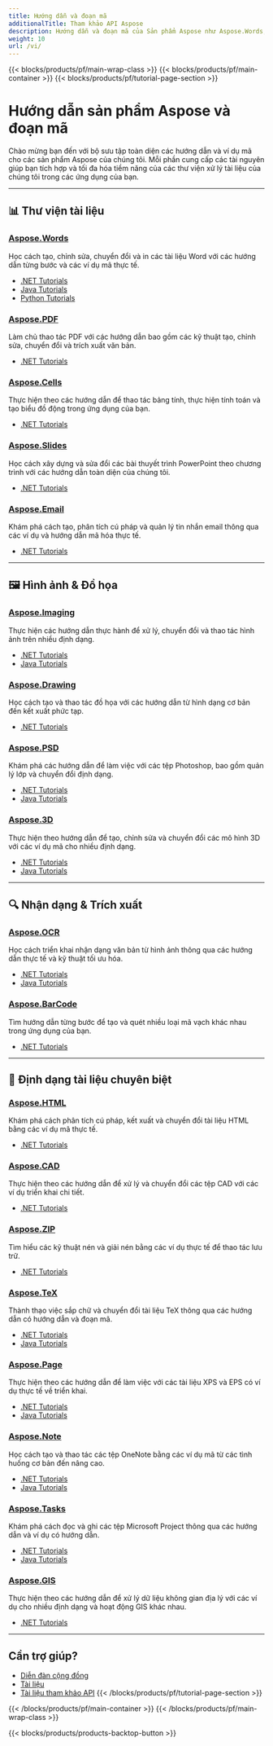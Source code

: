```yaml
---
title: Hướng dẫn và đoạn mã
additionalTitle: Tham khảo API Aspose
description: Hướng dẫn và đoạn mã của Sản phẩm Aspose như Aspose.Words, Aspose.Cells, Aspose.PDF và các sản phẩm khác. Nó bao gồm các hướng dẫn cơ bản và nâng cao về cách sử dụng Sản phẩm Aspose.
weight: 10
url: /vi/
---
```


{{< blocks/products/pf/main-wrap-class >}}
{{< blocks/products/pf/main-container >}}
{{< blocks/products/pf/tutorial-page-section >}}

# Hướng dẫn sản phẩm Aspose và đoạn mã

Chào mừng bạn đến với bộ sưu tập toàn diện các hướng dẫn và ví dụ mã cho các sản phẩm Aspose của chúng tôi. Mỗi phần cung cấp các tài nguyên giúp bạn tích hợp và tối đa hóa tiềm năng của các thư viện xử lý tài liệu của chúng tôi trong các ứng dụng của bạn.

---

## 📊 Thư viện tài liệu

### [Aspose.Words](./words/)
Học cách tạo, chỉnh sửa, chuyển đổi và in các tài liệu Word với các hướng dẫn từng bước và các ví dụ mã thực tế.
- [.NET Tutorials](./words/net/)
- [Java Tutorials](./words/java/)
- [Python Tutorials](./words/python-net/)

### [Aspose.PDF](./pdf/)
Làm chủ thao tác PDF với các hướng dẫn bao gồm các kỹ thuật tạo, chỉnh sửa, chuyển đổi và trích xuất văn bản.
- [.NET Tutorials](./pdf/net/)

### [Aspose.Cells](./cells/)
Thực hiện theo các hướng dẫn để thao tác bảng tính, thực hiện tính toán và tạo biểu đồ động trong ứng dụng của bạn.
- [.NET Tutorials](./cells/net/)

### [Aspose.Slides](./slides/)
Học cách xây dựng và sửa đổi các bài thuyết trình PowerPoint theo chương trình với các hướng dẫn toàn diện của chúng tôi.
- [.NET Tutorials](./slides/net/)

### [Aspose.Email](./email/)
Khám phá cách tạo, phân tích cú pháp và quản lý tin nhắn email thông qua các ví dụ và hướng dẫn mã hóa thực tế.
- [.NET Tutorials](./email/net/)

---

## 🖼️ Hình ảnh & Đồ họa

### [Aspose.Imaging](./imaging/)
Thực hiện các hướng dẫn thực hành để xử lý, chuyển đổi và thao tác hình ảnh trên nhiều định dạng.
- [.NET Tutorials](./imaging/net/)
- [Java Tutorials](./imaging/java/)

### [Aspose.Drawing](./drawing/)
Học cách tạo và thao tác đồ họa với các hướng dẫn từ hình dạng cơ bản đến kết xuất phức tạp.
- [.NET Tutorials](./drawing/net/)

### [Aspose.PSD](./psd/)
Khám phá các hướng dẫn để làm việc với các tệp Photoshop, bao gồm quản lý lớp và chuyển đổi định dạng.
- [.NET Tutorials](./psd/net/)
- [Java Tutorials](./psd/java/)

### [Aspose.3D](./3d/)
Thực hiện theo hướng dẫn để tạo, chỉnh sửa và chuyển đổi các mô hình 3D với các ví dụ mã cho nhiều định dạng.
- [.NET Tutorials](./3d/net/)
- [Java Tutorials](./3d/java/)

---

## 🔍 Nhận dạng & Trích xuất

### [Aspose.OCR](./ocr/)
Học cách triển khai nhận dạng văn bản từ hình ảnh thông qua các hướng dẫn thực tế và kỹ thuật tối ưu hóa.
- [.NET Tutorials](./ocr/net/)
- [Java Tutorials](./ocr/java/)

### [Aspose.BarCode](./barcode/)
Tìm hướng dẫn từng bước để tạo và quét nhiều loại mã vạch khác nhau trong ứng dụng của bạn.
- [.NET Tutorials](./barcode/net/)

---

## 📝 Định dạng tài liệu chuyên biệt

### [Aspose.HTML](./html/)
Khám phá cách phân tích cú pháp, kết xuất và chuyển đổi tài liệu HTML bằng các ví dụ mã thực tế.
- [.NET Tutorials](./html/net/)

### [Aspose.CAD](./cad/)
Thực hiện theo các hướng dẫn để xử lý và chuyển đổi các tệp CAD với các ví dụ triển khai chi tiết.
- [.NET Tutorials](./cad/net/)

### [Aspose.ZIP](./zip/)
Tìm hiểu các kỹ thuật nén và giải nén bằng các ví dụ thực tế để thao tác lưu trữ.
- [.NET Tutorials](./zip/net/)

### [Aspose.TeX](./tex/)
Thành thạo việc sắp chữ và chuyển đổi tài liệu TeX thông qua các hướng dẫn có hướng dẫn và đoạn mã.
- [.NET Tutorials](./tex/net/)
- [Java Tutorials](./tex/java/)

### [Aspose.Page](./page/)
Thực hiện theo các hướng dẫn để làm việc với các tài liệu XPS và EPS có ví dụ thực tế về triển khai.
- [.NET Tutorials](./page/net/)
- [Java Tutorials](./page/java/)

### [Aspose.Note](./note/)
Học cách tạo và thao tác các tệp OneNote bằng các ví dụ mã từ các tình huống cơ bản đến nâng cao.
- [.NET Tutorials](./note/net/)
- [Java Tutorials](./note/java/)

### [Aspose.Tasks](./tasks/)
Khám phá cách đọc và ghi các tệp Microsoft Project thông qua các hướng dẫn và ví dụ có hướng dẫn.
- [.NET Tutorials](./tasks/net/)
- [Java Tutorials](./tasks/java/)

### [Aspose.GIS](./gis/)
Thực hiện theo các hướng dẫn để xử lý dữ liệu không gian địa lý với các ví dụ cho nhiều định dạng và hoạt động GIS khác nhau.
- [.NET Tutorials](./gis/net/)

---

## Cần trợ giúp?

- [Diễn đàn cộng đồng](https://forum.aspose.com/)
- [Tài liệu](https://docs.aspose.com/)
- [Tài liệu tham khảo API](https://reference.aspose.com/)
{{< /blocks/products/pf/tutorial-page-section >}}

{{< /blocks/products/pf/main-container >}}
{{< /blocks/products/pf/main-wrap-class >}}

{{< blocks/products/products-backtop-button >}}
